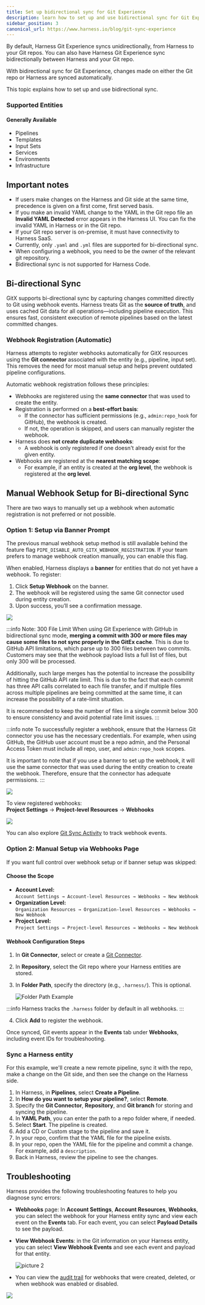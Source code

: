 ```yaml
---
title: Set up bidirectional sync for Git Experience
description: learn how to set up and use bidirectional sync for Git Experience.
sidebar_position: 3
canonical_url: https://www.harness.io/blog/git-sync-experience
---
```


By default, Harness Git Experience syncs unidirectionally, from Harness to your Git repos. You can also have Harness Git Experience sync bidirectionally between Harness and your Git repo.

With bidirectional sync for Git Experience, changes made on either the Git repo or Harness are synced automatically.

This topic explains how to set up and use bidirectional sync.

### Supported Entities

#### Generally Available
- Pipelines
- Templates
- Input Sets
- Services
- Environments
- Infrastructure

## Important notes

- If users make changes on the Harness and Git side at the same time, precedence is given on a first come, first served basis.
- If you make an invalid YAML change to the YAML in the Git repo file an **Invalid YAML Detected** error appears in the Harness UI. You can fix the invalid YAML in Harness or in the Git repo.
- If your Git repo server is on-premise, it must have connectivity to Harness SaaS. 
- Currently, only `.yaml` and `.yml` files are supported for bi-directional sync.
- When configuring a webhook, you need to be the owner of the relevant git repository.
- Bidirectional sync is not supported for Harness Code.


## Bi-directional Sync

GitX supports bi-directional sync by capturing changes committed directly to Git using webhook events. Harness treats Git as the **source of truth**, and uses cached Git data for all operations—including pipeline execution. This ensures fast, consistent execution of remote pipelines based on the latest committed changes.

### Webhook Registration (Automatic)

Harness attempts to register webhooks automatically for GitX resources using the **Git connector** associated with the entity (e.g., pipeline, input set). This removes the need for most manual setup and helps prevent outdated pipeline configurations.

Automatic webhook registration follows these principles:

- Webhooks are registered using the **same connector** that was used to create the entity.
- Registration is performed on a **best-effort basis**:
  - If the connector has sufficient permissions (e.g., `admin:repo_hook` for GitHub), the webhook is created.
  - If not, the operation is skipped, and users can manually register the webhook.
- Harness does **not create duplicate webhooks**:
  - A webhook is only registered if one doesn't already exist for the given entity.
- Webhooks are registered at the **nearest matching scope**:
  - For example, if an entity is created at the **org level**, the webhook is registered at the **org level**.

## Manual Webhook Setup for Bi-directional Sync

There are two ways to manually set up a webhook when automatic registration is not preferred or not possible.

### Option 1: Setup via Banner Prompt

The previous manual webhook setup method is still available behind the feature flag `PIPE_DISABLE_AUTO_GITX_WEBHOOK_REGISTRATION`. If your team prefers to manage webhook creation manually, you can enable this flag.

When enabled, Harness displays a **banner** for entities that do not yet have a webhook. To register:

1. Click **Setup Webhook** on the banner.
2. The webhook will be registered using the same Git connector used during entity creation.
3. Upon success, you’ll see a confirmation message.

![](./static/webhook_register_pipelinestudio.png)

:::info Note: 300 File Limit
When using Git Experience with GitHub in bidirectional sync mode, **merging a commit with 300 or more files may cause some files to not sync properly in the GitEx cache**. This is due to GitHub API limitations, which parse up to 300 files between two commits. Customers may see that the webhook payload lists a full list of files, but only 300 will be processed.  

Additionally, such large merges has the potential to increase the possibility of hitting the GitHub API rate limit. This is due to the fact that each commit has three API calls correlated to each file transfer, and if multiple files across multiple pipelines are being committed at the same time, it can increase the possibility of a rate-limit situation.

It is recommended to keep the number of files in a single commit below 300 to ensure consistency and avoid potential rate limit issues.
:::

:::info note
To successfully register a webhook, ensure that the Harness Git connector you use has the necessary credentials. For example, when using GitHub, the GitHub user account must be a repo admin, and the Personal Access Token must include all repo, user, and `admin:repo_hook` scopes.

It is important to note that if you use a banner to set up the webhook, it will use the same connector that was used during the entity creation to create the webhook. Therefore, ensure that the connector has adequate permissions.
:::

![](./static/success_webhook_registered.png)


To view registered webhooks:  
**Project Settings** → **Project-level Resources** → **Webhooks**

![](./static/webhook_register_page.png)

You can also explore [Git Sync Activity](./git-sync-health-page.md) to track webhook events.

### Option 2: Manual Setup via Webhooks Page

If you want full control over webhook setup or if banner setup was skipped:

#### Choose the Scope
- **Account Level:**  
  `Account Settings → Account-level Resources → Webhooks → New Webhook`
- **Organization Level:**  
  `Organization Resources → Organization-level Resources → Webhooks → New Webhook`
- **Project Level:**  
  `Project Settings → Project-level Resources → Webhooks → New Webhook`

#### Webhook Configuration Steps

1. In **Git Connector**, select or create a [Git Connector](/docs/platform/connectors/code-repositories/ref-source-repo-provider/git-hub-connector-settings-reference).
2. In **Repository**, select the Git repo where your Harness entities are stored.
3. In **Folder Path**, specify the directory (e.g., `.harness/`). This is optional.

   ![Folder Path Example](static/794c4a80c5fb3a9d9c3e290781ce64fa99bd788ea8106f786d1d75776dae164a.png)

:::info
Harness tracks the `.harness` folder by default in all webhooks.
:::

4. Click **Add** to register the webhook.

Once synced, Git events appear in the **Events** tab under **Webhooks**, including event IDs for troubleshooting.

### Sync a Harness entity

For this example, we'll create a new remote pipeline, sync it with the repo, make a change on the Git side, and then see the change on the Harness side.

1. In Harness, in **Pipelines**, select **Create a Pipeline**.
2. In **How do you want to setup your pipeline?**, select **Remote**.
3. Specify the **Git Connector**, **Repository**, and **Git branch** for storing and syncing the pipeline.
4. In **YAML Path**, you can enter the path to a repo folder where, if needed.
5. Select **Start**. The pipeline is created.
6. Add a CD or Custom stage to the pipeline and save it.
7. In your repo, confirm that the YAML file for the pipeline exists.
8. In your repo, open the YAML file for the pipeline and commit a change. For example, add a `description`.
9. Back in Harness, review the pipeline to see the changes.


## Troubleshooting

Harness provides the following troubleshooting features to help you diagnose sync errors:

- **Webhooks** page: In **Account Settings**, **Account Resources**, **Webhooks**, you can select the webhook for your Harness entity sync and view each event on the **Events** tab. For each event, you can select **Payload Details** to see the payload.
- **View Webhook Events**: in the Git information on your Harness entity, you can select **View Webhook Events** and see each event and payload for that entity.
  
  ![picture 2](static/73011f2a1eb78aaef5b0cbe0fc162bdaf451ef49b934020e7e97c3bb4cb0075d.png)  
- You can view the [audit trail](/docs/platform/governance/audit-trail/audit-trail.md) for webhooks that were created, deleted, or when webhook was enabled or disabled.

![](./static/audit_bidir.png)
